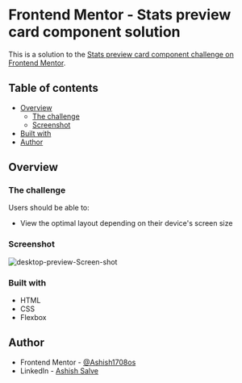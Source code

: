 # Frontend Mentor - Stats preview card component solution

This is a solution to the [Stats preview card component challenge on Frontend Mentor](https://www.frontendmentor.io/challenges/stats-preview-card-component-8JqbgoU62).

## Table of contents

- [Overview](#overview)
  - [The challenge](#the-challenge)
  - [Screenshot](#screenshot)
- [Built with](#built-with)
- [Author](#author)

## Overview

### The challenge

Users should be able to:

- View the optimal layout depending on their device's screen size

### Screenshot

![desktop-preview-Screen-shot](/design/desktop-design.jpg)

### Built with

- HTML
- CSS
- Flexbox

## Author

- Frontend Mentor - [@Ashish1708os](https://www.frontendmentor.io/profile/Ashish1708os)
- LinkedIn - [Ashish Salve](https://www.linkedin.com/in/ashish-salve-aa7596197/)
